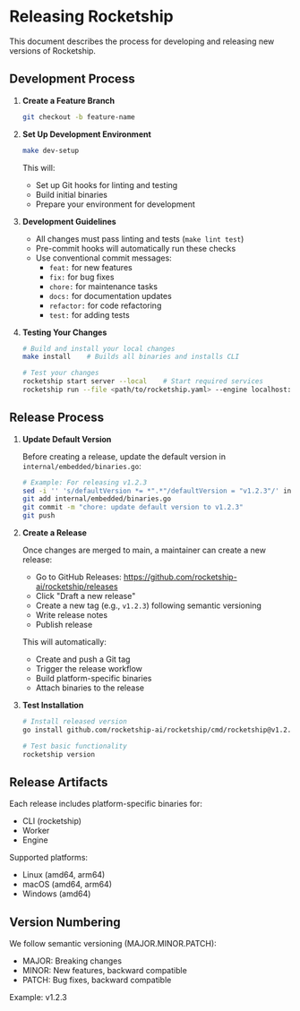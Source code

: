 # Releasing Rocketship

This document describes the process for developing and releasing new versions of Rocketship.

## Development Process

1. **Create a Feature Branch**

   ```bash
   git checkout -b feature-name
   ```

2. **Set Up Development Environment**

   ```bash
   make dev-setup
   ```

   This will:

   - Set up Git hooks for linting and testing
   - Build initial binaries
   - Prepare your environment for development

3. **Development Guidelines**

   - All changes must pass linting and tests (`make lint test`)
   - Pre-commit hooks will automatically run these checks
   - Use conventional commit messages:
     - `feat:` for new features
     - `fix:` for bug fixes
     - `chore:` for maintenance tasks
     - `docs:` for documentation updates
     - `refactor:` for code refactoring
     - `test:` for adding tests

4. **Testing Your Changes**

   ```bash
   # Build and install your local changes
   make install    # Builds all binaries and installs CLI

   # Test your changes
   rocketship start server --local    # Start required services
   rocketship run --file <path/to/rocketship.yaml> --engine localhost:7700
   ```

## Release Process

1. **Update Default Version**

   Before creating a release, update the default version in `internal/embedded/binaries.go`:

   ```bash
   # Example: For releasing v1.2.3
   sed -i '' 's/defaultVersion *= *".*"/defaultVersion = "v1.2.3"/' internal/embedded/binaries.go
   git add internal/embedded/binaries.go
   git commit -m "chore: update default version to v1.2.3"
   git push
   ```

2. **Create a Release**

   Once changes are merged to main, a maintainer can create a new release:

   - Go to GitHub Releases: https://github.com/rocketship-ai/rocketship/releases
   - Click "Draft a new release"
   - Create a new tag (e.g., `v1.2.3`) following semantic versioning
   - Write release notes
   - Publish release

   This will automatically:

   - Create and push a Git tag
   - Trigger the release workflow
   - Build platform-specific binaries
   - Attach binaries to the release

3. **Test Installation**

   ```bash
   # Install released version
   go install github.com/rocketship-ai/rocketship/cmd/rocketship@v1.2.3

   # Test basic functionality
   rocketship version
   ```

## Release Artifacts

Each release includes platform-specific binaries for:

- CLI (rocketship)
- Worker
- Engine

Supported platforms:

- Linux (amd64, arm64)
- macOS (amd64, arm64)
- Windows (amd64)

## Version Numbering

We follow semantic versioning (MAJOR.MINOR.PATCH):

- MAJOR: Breaking changes
- MINOR: New features, backward compatible
- PATCH: Bug fixes, backward compatible

Example: v1.2.3
